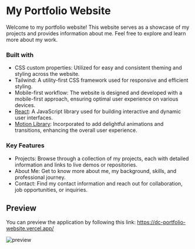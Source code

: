 # My Portfolio Website

Welcome to my portfolio website! This website serves as a showcase of my projects and provides information about me. Feel free to explore and learn more about my work.

### Built with

- CSS custom properties: Utilized for easy and consistent theming and styling across the website.
- Tailwind: A utility-first CSS framework used for responsive and efficient styling.
- Mobile-first workflow: The website is designed and developed with a mobile-first approach, ensuring optimal user experience on various devices.
- [React](https://reactjs.org/): A JavaScript library used for building interactive and dynamic user interfaces.
- [Motion Library](https://www.framer.com/motion/): Incorporated to add delightful animations and transitions, enhancing the overall user experience.

### Key Features

- Projects: Browse through a collection of my projects, each with detailed information and links to live demos or repositories.
- About Me: Get to know more about me, my background, skills, and professional journey.
- Contact: Find my contact information and reach out for collaboration, job opportunities, or inquiries.

## Preview 
You can preview the application by following this link: 
https://dc-portfolio-website.vercel.app/ 

![preview](https://github.com/dilaracetinberk/my-portfolio-website/assets/97848364/4beadf87-dd3a-4c35-9083-ad1f18736281)



